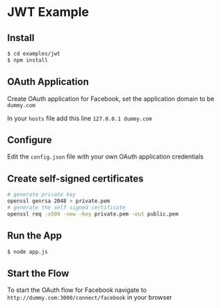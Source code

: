 
# JWT Example

## Install

```bash
$ cd examples/jwt
$ npm install
```

## OAuth Application

Create OAuth application for Facebook, set the application domain to be `dummy.com`

In your `hosts` file add this line `127.0.0.1 dummy.com`


## Configure

Edit the `config.json` file with your own OAuth application credentials


## Create self-signed certificates

```bash
# generate private key
openssl genrsa 2048 > private.pem
# generate the self signed certificate
openssl req -x509 -new -key private.pem -out public.pem
```

## Run the App

```bash
$ node app.js
```

## Start the Flow

To start the OAuth flow for Facebook navigate to `http://dummy.com:3000/connect/facebook` in your browser

